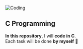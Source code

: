 ![Coding](assets/cprogram.gif)


## C Programming

**In this repository**, I will **code in C**.  
Each task will be done **by myself** 💪

